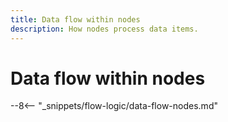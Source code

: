 ```yaml
---
title: Data flow within nodes
description: How nodes process data items.
---
```


# Data flow within nodes

--8<-- "_snippets/flow-logic/data-flow-nodes.md"
